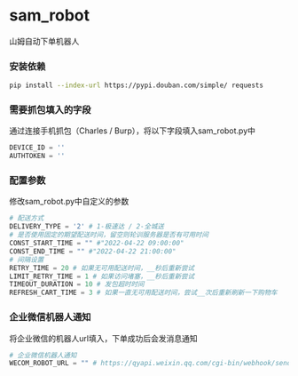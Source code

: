 # sam_robot
山姆自动下单机器人

### 安装依赖
```bash
pip install --index-url https://pypi.douban.com/simple/ requests
```

### 需要抓包填入的字段
通过连接手机抓包（Charles / Burp），将以下字段填入sam_robot.py中
```python
DEVICE_ID = ''
AUTHTOKEN = ''
```
### 配置参数
修改sam_robot.py中自定义的参数
```python
# 配送方式
DELIVERY_TYPE = '2' # 1-极速达 / 2-全城送
# 是否使用固定的期望配送时间，留空则轮训服务器是否有可用时间
CONST_START_TIME = "" #"2022-04-22 09:00:00"
CONST_END_TIME = "" #"2022-04-22 21:00:00"
# 间隔设置
RETRY_TIME = 20 # 如果无可用配送时间，__秒后重新尝试
LIMIT_RETRY_TIME = 1 # 如果访问堵塞，__秒后重新尝试
TIMEOUT_DURATION = 10 # 发包超时时间
REFRESH_CART_TIME = 3 # 如果一直无可用配送时间，尝试__次后重新刷新一下购物车
```

### 企业微信机器人通知
将企业微信的机器人url填入，下单成功后会发消息通知
```python
# 企业微信机器人通知
WECOM_ROBOT_URL = "" # https://qyapi.weixin.qq.com/cgi-bin/webhook/send?key=
```